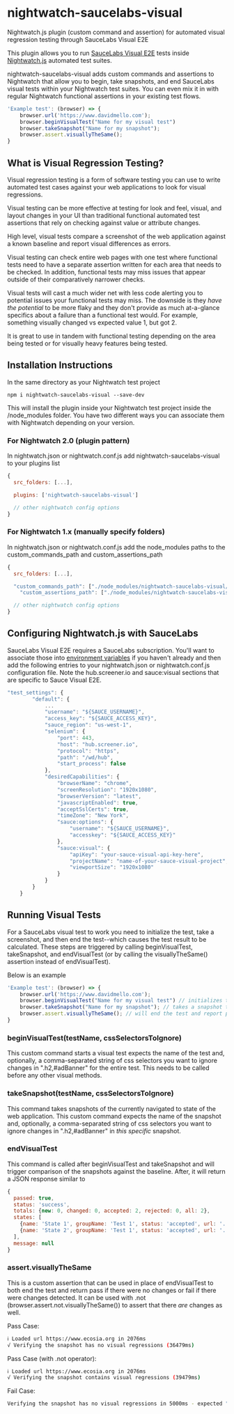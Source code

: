 # nightwatch-saucelabs-visual

Nightwatch.js plugin (custom command and assertion) for automated visual regression testing through SauceLabs Visual E2E

This plugin allows you to run [SauceLabs Visual E2E](https://docs.saucelabs.com/visual/) tests inside [Nightwatch.js](https://www.nightwatchjs.org) automated test suites.

nightwatch-saucelabs-visual adds custom commands and assertions to Nightwatch that allow you to begin, take snapshots, and end SauceLabs visual tests within your Nightwatch test suites. You can even mix it in with regular Nightwatch functional assertions in your existing test flows.

```js
'Example test': (browser) => {
    browser.url('https://www.davidmello.com');
    browser.beginVisualTest("Name for my visual test")
    browser.takeSnapshot("Name for my snapshot");
    browser.assert.visuallyTheSame();
}
```

## What is Visual Regression Testing?

Visual regression testing is a form of software testing you can use to write automated test cases against your web applications to look for visual regressions.

Visual testing can be more effective at testing for look and feel, visual, and layout changes in your UI than traditional functional automated test assertions that rely on checking against value or attribute changes.

High level, visual tests compare a screenshot of the web application against a known baseline and report visual differences as errors.

Visual testing can check entire web pages with one test where functional tests need to have a separate assertion written for each area that needs to be checked. In addition, functional tests may miss issues that appear outside of their comparatively narrower checks.

Visual tests will cast a much wider net with less code alerting you to potential issues your functional tests may miss. The downside is they _have the potential_ to be more flaky and they don't provide as much at-a-glance specifics about a failure than a functional test would. For example, something visually changed vs expected value 1, but got 2.

It is great to use in tandem with functional testing depending on the area being tested or for visually heavy features being tested.

## Installation Instructions

In the same directory as your Nightwatch test project

`npm i nightwatch-saucelabs-visual --save-dev`

This will install the plugin inside your Nightwatch test project inside the /node_modules folder. You have two different ways you can associate them with Nightwatch depending on your version.

### For Nightwatch 2.0 (plugin pattern)

In nightwatch.json or nightwatch.conf.js add nightwatch-saucelabs-visual to your plugins list

```js
{
  src_folders: [...],

  plugins: ['nightwatch-saucelabs-visual']

  // other nightwatch config options
}
```

### For Nightwatch 1.x (manually specify folders)

In nightwatch.json or nightwatch.conf.js add the node_modules paths to the custom_commands_path and custom_assertions_path

```js
{
  src_folders: [...],

  "custom_commands_path": ["./node_modules/nightwatch-saucelabs-visual/nightwatch/commands"],
    "custom_assertions_path": ["./node_modules/nightwatch-saucelabs-visual/nightwatch/assertions"],

  // other nightwatch config options
}
```

## Configuring Nightwatch.js with SauceLabs

SauceLabs Visual E2E requires a SauceLabs subscription. You'll want to associate those into [environment variables](https://www.davidmello.com/how-to-use-nightwatch-with-saucelabs/) if you haven't already and then add the following entries to your nightwatch.json or nightwatch.conf.js configuration file. Note the hub.screener.io and sauce:visual sections that are specific to Sauce Visual E2E.

```js
"test_settings": {
        "default": {
            ...
            "username": "${SAUCE_USERNAME}",
            "access_key": "${SAUCE_ACCESS_KEY}",
            "sauce_region": "us-west-1",
            "selenium": {
                "port": 443,
                "host": "hub.screener.io",
                "protocol": "https",
                "path": "/wd/hub",
                "start_process": false
            },
            "desiredCapabilities": {
                "browserName": "chrome",
                "screenResolution": "1920x1080",
                "browserVersion": "latest",
                "javascriptEnabled": true,
                "acceptSslCerts": true,
                "timeZone": "New York",
                "sauce:options": {
                    "username": "${SAUCE_USERNAME}",
                    "accesskey": "${SAUCE_ACCESS_KEY}"
                },
                "sauce:visual": {
                    "apiKey": "your-sauce-visual-api-key-here",
                    "projectName": "name-of-your-sauce-visual-project",
                    "viewportSize": "1920x1080"
                }
            }
        }
    }
```

## Running Visual Tests

For a SauceLabs visual test to work you need to initialize the test, take a screenshot, and then end the test--which causes the test result to be calculated. These steps are triggered by calling beginVisualTest, takeSnapshot, and endVisualTest (or by calling the visuallyTheSame() assertion instead of endVisualTest).

Below is an example

```js
'Example test': (browser) => {
    browser.url('https://www.davidmello.com');
    browser.beginVisualTest("Name for my visual test") // initializes the test
    browser.takeSnapshot("Name for my snapshot"); // takes a snapshot to compare (you can call this multiple times in different areas you navigate to)
    browser.assert.visuallyTheSame(); // will end the test and report pass if there were no changes or fail if there was
}
```

### beginVisualTest(testName, cssSelectorsToIgnore)

This custom command starts a visual test expects the name of the test and, optionally, a comma-separated string of css selectors you want to ignore changes in ".h2,#adBanner" for the entire test. This needs to be called before any other visual methods.

### takeSnapshot(testName, cssSelectorsToIgnore)

This command takes snapshots of the currently navigated to state of the web application. This custom command expects the name of the snapshot and, optionally, a comma-separated string of css selectors you want to ignore changes in ".h2,#adBanner" in _this specific_ snapshot.

### endVisualTest

This command is called after beginVisualTest and takeSnapshot and will trigger comparison of the snapshots against the baseline. After, it will return a JSON response similar to

```js
{
  passed: true,
  status: 'success',
  totals: {new: 0, changed: 0, accepted: 2, rejected: 0, all: 2},
  states: [
    {name: 'State 1', groupName: 'Test 1', status: 'accepted', url: '...'}
    {name: 'State 2', groupName: 'Test 1', status: 'accepted', url: '...'}
  ],
  message: null
}
```

### assert.visuallyTheSame

This is a custom assertion that can be used in place of endVisualTest to both end the test and return pass if there were no changes or fail if there were changes detected. It can be used with .not (browser.assert.not.visuallyTheSame()) to assert that there _are_ changes as well.

Pass Case:

```sh
ℹ Loaded url https://www.ecosia.org in 2076ms
√ Verifying the snapshot has no visual regressions (36479ms)
```

Pass Case (with .not operator):

```sh
ℹ Loaded url https://www.ecosia.org in 2076ms
√ Verifying the snapshot contains visual regressions (39479ms)
```

Fail Case:

```sh
Verifying the snapshot has no visual regressions in 5000ms - expected "0 visual regressions'" but got: "1 visual regression(s)" (38823ms)
```

